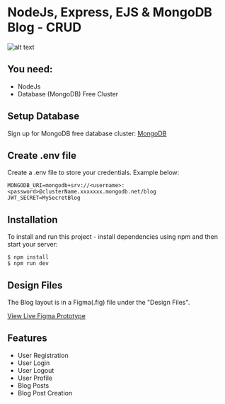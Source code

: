 # NodeJs, Express, EJS & MongoDB Blog - CRUD

![alt text](/readme-image.jpg?raw=true)

## You need:
- NodeJs
- Database (MongoDB) Free Cluster

## Setup Database
Sign up for MongoDB free database cluster:  [MongoDB](https://www.mongodb.com/)

## Create .env file
Create a .env file to store your credentials. Example below:

```
MONGODB_URI=mongodb+srv://<username>:<password>@clusterName.xxxxxxx.mongodb.net/blog
JWT_SECRET=MySecretBlog
```

## Installation
To install and run this project - install dependencies using npm and then start your server:

```
$ npm install
$ npm run dev
```

## Design Files
The Blog layout is in a Figma(.fig) file under the "Design Files".

[View Live Figma Prototype](https://www.figma.com/proto/Vpc5J1ajnwDTT96q0IUFDJ/NodeJs-Blog?page-id=0%3A1&type=design&node-id=48-119&viewport=-194%2C377%2C0.17&scaling=min-zoom&starting-point-node-id=48%3A119)


## Features
- User Registration
- User Login
- User Logout
- User Profile
- Blog Posts
- Blog Post Creation